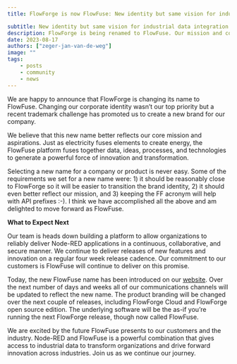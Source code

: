 ```yaml
---
title: FlowForge is now FlowFuse: New identity but same vision for industrial data integration

subtitle: New identity but same vision for industrial data integration
description: FlowForge is being renamed to FlowFuse. Our mission and commitment to our customers stays that same.
date: 2023-08-17
authors: ["zeger-jan-van-de-weg"]
image: ""
tags:
    - posts
    - community
    - news
---
```


We are happy to announce that FlowForge is changing its name to FlowFuse. Changing our corporate identity wasn’t our top priority but a recent trademark challenge has promoted us to create a new brand for our company. 

<!--more-->

We believe that this new name better reflects our core mission and aspirations. Just as electricity fuses elements to create energy, the FlowFuse platform fuses together data, ideas, processes, and technologies to generate a powerful force of innovation and transformation.

Selecting a new name for a company or product is never easy. Some of the requirements we set for a new name were: 1) it should be reasonably close to FlowForge so it will be easier to transition the brand identity, 2) it should even better reflect our mission, and 3) keeping the FF acronym will help with API prefixes :-). I think we have accomplished all the above and am delighted to move forward as FlowFuse.

**What to Expect Next**

Our team is heads down building a platform to allow organizations to reliably deliver Node-RED applications in a continuous, collaborative, and secure manner. We continue to deliver releases of new features and innovation on a regular four week release cadence. Our commitment to our customers is FlowFuse will continue to deliver on this promise.

Today, the new FlowFuse name has been introduced on our [website](https://flowfuse.com/). Over the next number of days and weeks all of our communications channels will be updated to reflect the new name. The product branding will be changed over the next couple of releases, including FlowForge Cloud and FlowForge open source edition. The underlying software will be the as-if you’re running the next FlowForge release, though now called FlowFuse.

We are excited by the future FlowFuse presents to our customers and the industry. Node-RED and FlowFuse is a powerful combination that gives access to industrial data to transform organizations and drive forward innovation across industries. Join us as we continue our journey.
